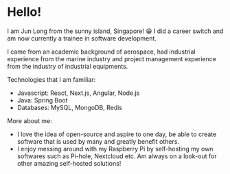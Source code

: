 # Hello!

I am Jun Long from the sunny island, Singapore! :grin:
I did a career switch and am now currently a trainee in software development.

I came from an academic background of aerospace, had industrial experience from the marine industry and project management experience from the industry of industrial equipments.

Technologies that I am familiar:

- Javascript: React, Next.js, Angular, Node.js
- Java: Spring Boot
- Databases: MySQL, MongoDB, Redis

More about me:
- I love the idea of open-source and aspire to one day, be able to create software that is used by many and greatly benefit others.
- I enjoy messing around with my Raspberry Pi by self-hosting my own softwares such as Pi-hole, Nextcloud etc. Am always on a look-out for other amazing self-hosted solutions!
